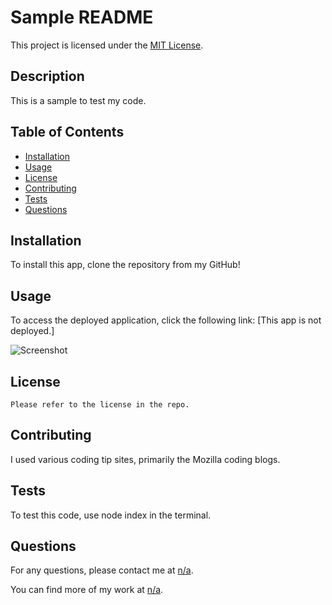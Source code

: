 # Sample README
  
  This project is licensed under the [MIT License](https://opensource.org/licenses/MIT).

  ## Description
  This is a sample to test my code.

  ## Table of Contents
  - [Installation](#installation)
  - [Usage](#usage)
  - [License](#license)
  - [Contributing](#contributing)
  - [Tests](#tests)
  - [Questions](#questions)

  ## Installation
  To install this app, clone the repository from my GitHub!

  ## Usage
  To access the deployed application, click the following link: [This app is not deployed.]

  ![Screenshot](./images/screenshot/png)

  ## License
    
    Please refer to the license in the repo.

  ## Contributing
  I used various coding tip sites, primarily the Mozilla coding blogs.

  ## Tests
  To test this code, use node index in the terminal.

  ## Questions
  For any questions, please contact me at [n/a](mailto:n/a).

  You can find more of my work at [n/a](https://github.com/n/a).
